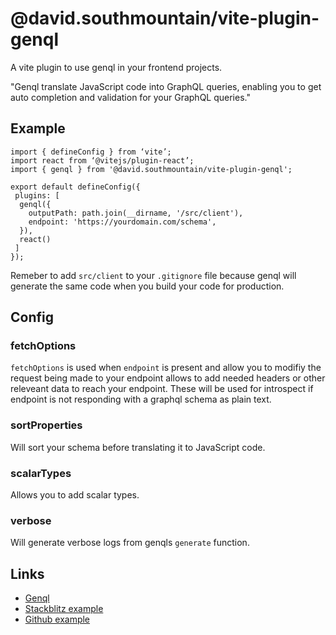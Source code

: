 # @david.southmountain/vite-plugin-genql

A vite plugin to use genql in your frontend projects.

"Genql translate JavaScript code into GraphQL queries, enabling you to get auto completion and validation for your GraphQL queries."

## Example

```
import { defineConfig } from ‘vite’;
import react from ‘@vitejs/plugin-react’;
import { genql } from '@david.southmountain/vite-plugin-genql';

export default defineConfig({
 plugins: [
  genql({
    outputPath: path.join(__dirname, '/src/client'),
    endpoint: 'https://yourdomain.com/schema',
  }), 
  react()
 ]
});
```

Remeber to add `src/client` to your `.gitignore` file because genql will generate the same code when you build your code for production.

## Config

### fetchOptions
`fetchOptions` is used when `endpoint` is present and allow you to modifiy the request being made to your endpoint allows to add needed headers or other releveant data to reach your endpoint. These will be used for introspect if endpoint is not responding with a graphql schema as plain text.

### sortProperties
Will sort your schema before translating it to JavaScript code.

### scalarTypes
Allows you to add scalar types.

### verbose
Will generate verbose logs from genqls `generate` function.


## Links
* [Genql](https://genql.dev/)
* [Stackblitz example](https://stackblitz.com/~/github.com/davidsoderberg/vite-plugin-genql-example)
* [Github example](https://github.com/davidsoderberg/vite-plugin-genql-example)